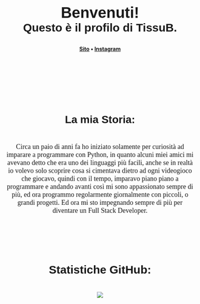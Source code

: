 <h1 align="center" style="text-decorations: none; text-align: center; font-size: 40px; font-family: Arial; margin-top: 100px; margin-bottom: 0px;"><br>Benvenuti!
<br>
</h1>


<h4 align="center" style="text-decorations: none; text-align: center; font-size: 30px; font-family: Arial; margin-top: 0px; margin-bottom: 0px">Questo è il profilo di <b>TissuB</b>.</p>
<h4>

<p align="center" style="margin-bottom: 105px;">
      <a href="https://tissub.com/">Sito</a> •
    <a href="https://www.instagram.com/cristo.damn/">Instagram</a>
</p>

<br>

<h3 align="center" style="text-decorations: none; text-align: center; font-size: 28px; font-family: arial; margin-top: 40px; margin-bottom: 10px">La mia Storia:</h3>
<br>

<p align="center" style="text-decorations: none; text-align: center; font-size: 18px; font-family: consolas; margin-bottom: 24px">
    Circa un paio di anni fa ho iniziato solamente per curiosità ad imparare a programmare con Python, in quanto alcuni miei amici mi avevano detto che era uno dei linguaggi più facili, anche se in realtà io volevo solo scoprire cosa si cimentava dietro ad ogni videogioco che giocavo, quindi con il tempo, imparavo piano piano a programmare e andando avanti così mi sono appassionato sempre di più, ed ora programmo regolarmente giornalmente con piccoli, o grandi progetti. Ed ora mi sto impegnando sempre di più per diventare un Full Stack Developer.
</p>
<br>


<br>
<h3 align="center" style="text-decorations: none; text-align: center; font-size: 30px; font-family: Arial; margin-top: 70px; margin-bottom: 10px">Statistiche GitHub:</h3>
<br>

<p align="center" style="">
    <img src="https://github-readme-stats.vercel.app/api?username=TissuB&show_icons=true&hide_border=true&&count_private=true&include_all_commits=true">
</p>
